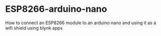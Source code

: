 # ESP8266-arduino-nano
How to connect an ESP8266 module to an arduino nano and using it as a wifi shield using blynk apps
